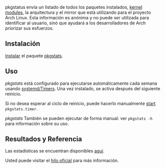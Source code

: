 pkgstatus envía un listado de todos los paquetes instalados, [kernel modules](https://www.archlinux.org/news/pkgstats-now-collects-modules-usage/), la arquitectura y el mirror que está utilizando para el proyecto Arch Linux. Esta información es anónima y no puede ser utilizada para identificar al usuario, sinó que ayudará a los desarrolladores de Arch priorizar sus esfuerzos.

## Instalación

[Instalar](/index.php?title=Instalar&action=edit&redlink=1 "Instalar (page does not exist)") el paquete [pkgstats](https://www.archlinux.org/packages/?name=pkgstats).

## Uso

*pkgstats* está configurado para ejecutarse automáticamente cada semana usando [systemd/Timers](/index.php/Systemd/Timers "Systemd/Timers"). Una vez instalado, se activa después del siguiente reinicio.

Si no desea esperar al ciclo de reinicio, puede hacerlo manualmente [start](/index.php/Start "Start") `pkgstats.timer`.

*pkgstats* También se pueden ejecutar de forma manual: ver `pkgstats -h` para información sobre su uso.

## Resultados y Referencia

Las estadísticas se encuentran disponibles [aquí](https://www.archlinux.de/?page=Statistics).

Usted puede visitar el [hilo oficial](https://bbs.archlinux.org/viewtopic.php?id=105431) para más información.